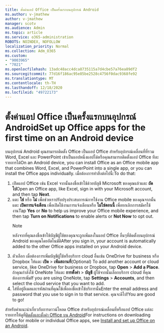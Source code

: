 ```yaml
---
title: ตั้งค่าแอป Office เป็นครั้งแรกบนอุปกรณ์ Android
ms.author: v-jmathew
author: v-jmathew
manager: scotv
ms.audience: Admin
ms.topic: article
ms.service: o365-administration
ROBOTS: NOINDEX, NOFOLLOW
localization_priority: Normal
ms.collection: Adm_O365
ms.custom:
- "9003965"
- "7021"
ms.openlocfilehash: 13adc48acc4dca8735115a7d4cbe57a76ea89df2
ms.sourcegitcommit: 77d16f186ac95e85be2528c4756f0dac9368fe92
ms.translationtype: MT
ms.contentlocale: th-TH
ms.lasthandoff: 12/18/2020
ms.locfileid: "49722173"
---
```

# <a name="set-up-office-apps-for-the-first-time-on-an-android-device"></a><span data-ttu-id="6c6e9-102">ตั้งค่าแอป Office เป็นครั้งแรกบนอุปกรณ์ Android</span><span class="sxs-lookup"><span data-stu-id="6c6e9-102">Set up Office apps for the first time on an Android device</span></span>

<span data-ttu-id="6c6e9-103">บนอุปกรณ์ Android คุณสามารถติดตั้ง Office เป็นแอป Office สำหรับอุปกรณ์เคลื่อนที่ที่รวม Word, Excel และ PowerPoint เข้าเป็นแอปหนึ่งแอปได้หรือคุณสามารถติดตั้งแอป Office ทีละรายการได้</span><span class="sxs-lookup"><span data-stu-id="6c6e9-103">On an Android device, you can install Office as an Office mobile app that combines Word, Excel, and PowerPoint into a single app, or you can install the Office apps individually.</span></span> <span data-ttu-id="6c6e9-104">เมื่อต้องการทำสิ่งต่อไปนี้:</span><span class="sxs-lookup"><span data-stu-id="6c6e9-104">To do that:</span></span>

1. <span data-ttu-id="6c6e9-105">เปิดแอป Office เช่น Excel จากนั้นลงชื่อเข้าใช้ด้วยบัญชี Microsoft ของคุณแล้วแตะ **ถัดไป**</span><span class="sxs-lookup"><span data-stu-id="6c6e9-105">Open an Office app, like Excel, sign in with your Microsoft account, and then tap **Next**.</span></span>
2. <span data-ttu-id="6c6e9-106">แตะ **ใช่** หรือ **ไม่** เพื่อช่วยเราปรับปรุงประสบการณ์การใช้งาน Office mobile ของคุณจากนั้นแตะ **เปิดการแจ้งเตือน** เพื่อเปิดใช้งานการแจ้งเตือนหรือ **ไม่ใช่ตอนนี้** เพื่อยกเลิกการสมัครใช้งาน</span><span class="sxs-lookup"><span data-stu-id="6c6e9-106">Tap **Yes** or **No** to help us improve your Office mobile experience, and then tap **Turn on Notifications** to enable alerts or **Not Now** to opt out.</span></span>
    > [!NOTE]
    > <span data-ttu-id="6c6e9-107">หลังจากที่คุณลงชื่อเข้าใช้บัญชีผู้ใช้ของคุณจะถูกเพิ่มลงในแอป Office อื่นๆที่ติดตั้งบนอุปกรณ์ Android ของคุณโดยอัตโนมัติ</span><span class="sxs-lookup"><span data-stu-id="6c6e9-107">After you sign in, your account is automatically added to the other Office apps installed on your Android device.</span></span>
3. <span data-ttu-id="6c6e9-108">ตัวเลือก เมื่อต้องการเพิ่มบัญชีผู้ใช้หรือบริการ cloud อื่นเช่น OneDrive for business หรือ Dropbox ให้แตะ **เปิด**  >  **เพิ่มสถานที่**</span><span class="sxs-lookup"><span data-stu-id="6c6e9-108">(Optional) To add another account or cloud service, like OneDrive for business or Dropbox, tap **Open** > **Add a Place**.</span></span> <span data-ttu-id="6c6e9-109">ถ้าคุณกำลังใช้ OneNote ให้แตะ **การตั้งค่า**  >  **บัญชี** ผู้ใช้จากนั้นเลือกบริการ cloud ที่คุณต้องการเพิ่ม</span><span class="sxs-lookup"><span data-stu-id="6c6e9-109">If you are using OneNote, tap **Settings** > **Accounts**, and then select the cloud service that you want to add.</span></span>
4. <span data-ttu-id="6c6e9-110">ใส่ที่อยู่อีเมลและรหัสผ่านที่คุณใช้เพื่อลงชื่อเข้าใช้บริการนั้น</span><span class="sxs-lookup"><span data-stu-id="6c6e9-110">Enter the email address and password that you use to sign in to that service.</span></span> <span data-ttu-id="6c6e9-111">คุณจะดีไป!</span><span class="sxs-lookup"><span data-stu-id="6c6e9-111">You are good to go!</span></span>

<span data-ttu-id="6c6e9-112">สำหรับคำแนะนำเกี่ยวกับการดาวน์โหลด Office สำหรับอุปกรณ์เคลื่อนที่หรือแอป Office แต่ละรายการให้ดูที่[ติดตั้งและตั้งค่า Office บน Android](https://go.microsoft.com/fwlink/?linkid=2135287)</span><span class="sxs-lookup"><span data-stu-id="6c6e9-112">For instructions on downloading Office for mobile or individual Office apps, see [Install and set up Office on an Android](https://go.microsoft.com/fwlink/?linkid=2135287).</span></span>
